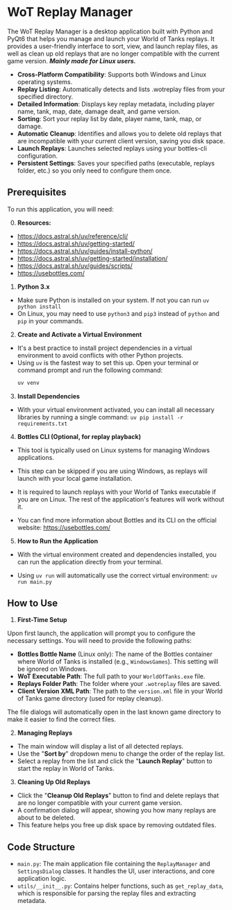 # WoT Replay Manager

The WoT Replay Manager is a desktop application built with Python and PyQt6 that helps you manage and launch your World of Tanks replays. It provides a user-friendly interface to sort, view, and launch replay files, as well as clean up old replays that are no longer compatible with the current game version.
***Mainly made for Linux users.***

- **Cross-Platform Compatibility**: Supports both Windows and Linux operating systems.
- **Replay Listing**: Automatically detects and lists .wotreplay files from your specified directory.
- **Detailed Information**: Displays key replay metadata, including player name, tank, map, date, damage dealt, and game version.
- **Sorting**: Sort your replay list by date, player name, tank, map, or damage.
- **Automatic Cleanup**: Identifies and allows you to delete old replays that are incompatible with your current client version, saving you disk space.
- **Launch Replays**: Launches selected replays using your bottles-cli configuration.
- **Persistent Settings**: Saves your specified paths (executable, replays folder, etc.) so you only need to configure them once.

## Prerequisites
To run this application, you will need:

0. **Resources:**
- https://docs.astral.sh/uv/reference/cli/
- https://docs.astral.sh/uv/getting-started/
- https://docs.astral.sh/uv/guides/install-python/
- https://docs.astral.sh/uv/getting-started/installation/
- https://docs.astral.sh/uv/guides/scripts/
- https://usebottles.com/

1. **Python 3.x**
- Make sure Python is installed on your system. If not you can run `uv python install`
- On Linux, you may need to use `python3` and `pip3` instead of `python` and `pip` in your commands.

2. **Create and Activate a Virtual Environment**
- It's a best practice to install project dependencies in a virtual environment to avoid conflicts with other Python projects.
- Using `uv` is the fastest way to set this up. Open your terminal or command prompt and run the following command:
    ```bash
    uv venv
    ```

3. **Install Dependencies**

- With your virtual environment activated, you can install all necessary libraries by running a single command: `uv pip install -r requirements.txt`

4. **Bottles CLI (Optional, for replay playback)**

- This tool is typically used on Linux systems for managing Windows applications.
- This step can be skipped if you are using Windows, as replays will launch with your local game installation.
- It is required to launch replays with your World of Tanks executable if you are on Linux. The rest of the application's features will work without it.

- You can find more information about Bottles and its CLI on the official website:  https://usebottles.com/

5. **How to Run the Application**

- With the virtual environment created and dependencies installed, you can run the application directly from your terminal.

- Using `uv run` will automatically use the correct virtual environment: `uv run main.py`

## How to Use
1. **First-Time Setup**

Upon first launch, the application will prompt you to configure the necessary settings. You will need to provide the following paths:
- **Bottles Bottle Name** (Linux only): The name of the Bottles container where World of Tanks is installed (e.g., `WindowsGames`). This setting will be ignored on Windows.
- **WoT Executable Path**: The full path to your `WorldOfTanks.exe` file.
- **Replays Folder Path**: The folder where your `.wotreplay` files are saved.
- **Client Version XML Path**: The path to the `version.xml` file in your World of Tanks game directory (used for replay cleanup).

The file dialogs will automatically open in the last known game directory to make it easier to find the correct files.

2. **Managing Replays**
- The main window will display a list of all detected replays.
- Use the "**Sort by**" dropdown menu to change the order of the replay list.
- Select a replay from the list and click the "**Launch Replay**" button to start the replay in World of Tanks.

3. **Cleaning Up Old Replays**
- Click the "**Cleanup Old Replays**" button to find and delete replays that are no longer compatible with your current game version.
- A confirmation dialog will appear, showing you how many replays are about to be deleted.
- This feature helps you free up disk space by removing outdated files.

## Code Structure
- `main.py`: The main application file containing the `ReplayManager` and `SettingsDialog` classes. It handles the UI, user interactions, and core application logic.
- `utils/__init__.py`: Contains helper functions, such as `get_replay_data`, which is responsible for parsing the replay files and extracting metadata.